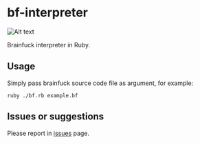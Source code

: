 # bf-interpreter

![Alt text](https://travis-ci.org/intfloat/bf-interpreter.svg?branch=master)

Brainfuck interpreter in Ruby.

## Usage

Simply pass brainfuck source code file as argument, for example:

    ruby ./bf.rb example.bf

## Issues or suggestions

Please report in [issues](https://github.com/intfloat/bf-interpreter/issues) page.
